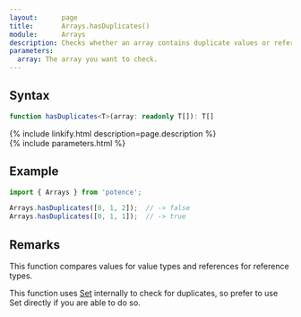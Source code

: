 ```yaml
---
layout:      page
title:       Arrays.hasDuplicates()
module:      Arrays
description: Checks whether an array contains duplicate values or references.
parameters:
  array: The array you want to check.
---
```

## Syntax

```ts
function hasDuplicates<T>(array: readonly T[]): T[]
```

<div class="description">{% include linkify.html description=page.description %}</div>
{% include parameters.html %}

## Example

```ts
import { Arrays } from 'potence';

Arrays.hasDuplicates([0, 1, 2]);  // -> false
Arrays.hasDuplicates([0, 1, 1]);  // -> true
```

## Remarks

This function compares values for value types and references for reference
types.

This function uses
[Set](https://developer.mozilla.org/en-US/docs/Web/JavaScript/Reference/Global_Objects/Set)
internally to check for duplicates, so prefer to use Set directly if you are
able to do so.
